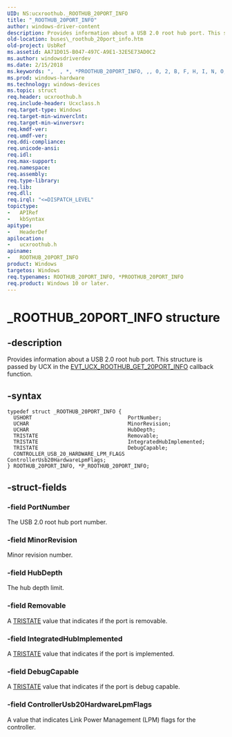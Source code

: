 ```yaml
---
UID: NS:ucxroothub._ROOTHUB_20PORT_INFO
title: "_ROOTHUB_20PORT_INFO"
author: windows-driver-content
description: Provides information about a USB 2.0 root hub port. This structure is passed by UCX in the EVT_UCX_ROOTHUB_GET_20PORT_INFO callback function.
old-location: buses\_roothub_20port_info.htm
old-project: UsbRef
ms.assetid: AA71D015-B047-497C-A9E1-32E5E73AD0C2
ms.author: windowsdriverdev
ms.date: 2/15/2018
ms.keywords: ",  , *, *PROOTHUB_20PORT_INFO, ,, 0, 2, B, F, H, I, N, O, P, P_ROOTHUB_20PORT_INFO, P_ROOTHUB_20PORT_INFO structure pointer [Buses], R, ROOTHUB_20PORT_INFO, ROOTHUB_20PORT_INFO structure [Buses], T, U, _, _ROOTHUB_20PORT_INFO, buses._roothub_20port_info, ucxroothub/P_ROOTHUB_20PORT_INFO, ucxroothub/_ROOTHUB_20PORT_INFO"
ms.prod: windows-hardware
ms.technology: windows-devices
ms.topic: struct
req.header: ucxroothub.h
req.include-header: Ucxclass.h
req.target-type: Windows
req.target-min-winverclnt: 
req.target-min-winversvr: 
req.kmdf-ver: 
req.umdf-ver: 
req.ddi-compliance: 
req.unicode-ansi: 
req.idl: 
req.max-support: 
req.namespace: 
req.assembly: 
req.type-library: 
req.lib: 
req.dll: 
req.irql: "<=DISPATCH_LEVEL"
topictype:
-	APIRef
-	kbSyntax
apitype:
-	HeaderDef
apilocation:
-	ucxroothub.h
apiname:
-	ROOTHUB_20PORT_INFO
product: Windows
targetos: Windows
req.typenames: ROOTHUB_20PORT_INFO, *PROOTHUB_20PORT_INFO
req.product: Windows 10 or later.
---
```


# _ROOTHUB_20PORT_INFO structure


## -description


Provides information about a USB 2.0 root hub port. This structure is passed by UCX in the <a href="..\ucxroothub\nc-ucxroothub-evt_ucx_roothub_get_20port_info.md">EVT_UCX_ROOTHUB_GET_20PORT_INFO</a> callback function. 


## -syntax


````
typedef struct _ROOTHUB_20PORT_INFO {
  USHORT                               PortNumber;
  UCHAR                                MinorRevision;
  UCHAR                                HubDepth;
  TRISTATE                             Removable;
  TRISTATE                             IntegratedHubImplemented;
  TRISTATE                             DebugCapable;
  CONTROLLER_USB_20_HARDWARE_LPM_FLAGS ControllerUsb20HardwareLpmFlags;
} ROOTHUB_20PORT_INFO, *P_ROOTHUB_20PORT_INFO;
````


## -struct-fields




### -field PortNumber

The USB 2.0 root hub port number.


### -field MinorRevision

Minor revision number.


### -field HubDepth

The hub depth limit.


### -field Removable

A <a href="..\ucxroothub\ne-ucxroothub-_tristate.md">TRISTATE</a> value that indicates if the port is removable. 


### -field IntegratedHubImplemented

A <a href="..\ucxroothub\ne-ucxroothub-_tristate.md">TRISTATE</a> value that indicates if the port is implemented. 


### -field DebugCapable

A <a href="..\ucxroothub\ne-ucxroothub-_tristate.md">TRISTATE</a> value that indicates if the port is debug capable. 


### -field ControllerUsb20HardwareLpmFlags

A value that indicates Link Power Management (LPM) flags for the controller.

